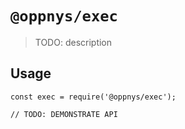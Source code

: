 # `@oppnys/exec`

> TODO: description

## Usage

```
const exec = require('@oppnys/exec');

// TODO: DEMONSTRATE API
```

